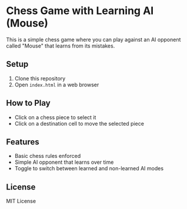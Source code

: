 # Chess Game with Learning AI (Mouse)

This is a simple chess game where you can play against an AI opponent called "Mouse" that learns from its mistakes.

## Setup
1. Clone this repository
2. Open `index.html` in a web browser

## How to Play
- Click on a chess piece to select it
- Click on a destination cell to move the selected piece

## Features
- Basic chess rules enforced
- Simple AI opponent that learns over time
- Toggle to switch between learned and non-learned AI modes

## License
MIT License